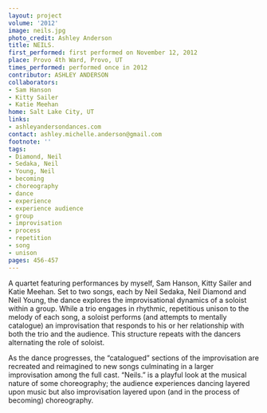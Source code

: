 ```yaml
---
layout: project
volume: '2012'
image: neils.jpg
photo_credit: Ashley Anderson
title: NEILS.
first_performed: first performed on November 12, 2012
place: Provo 4th Ward, Provo, UT
times_performed: performed once in 2012
contributor: ASHLEY ANDERSON
collaborators:
- Sam Hanson
- Kitty Sailer
- Katie Meehan
home: Salt Lake City, UT
links:
- ashleyandersondances.com
contact: ashley.michelle.anderson@gmail.com
footnote: ''
tags:
- Diamond, Neil
- Sedaka, Neil
- Young, Neil
- becoming
- choreography
- dance
- experience
- experience audience
- group
- improvisation
- process
- repetition
- song
- unison
pages: 456-457
---
```


A quartet featuring performances by myself, Sam Hanson, Kitty Sailer and Katie Meehan. Set to two songs, each by Neil Sedaka, Neil Diamond and Neil Young, the dance explores the improvisational dynamics of a soloist within a group. While a trio engages in rhythmic, repetitious unison to the melody of each song, a soloist performs (and attempts to mentally catalogue) an improvisation that responds to his or her relationship with both the trio and the audience. This structure repeats with the dancers alternating the role of soloist.

As the dance progresses, the “catalogued” sections of the improvisation are recreated and reimagined to new songs culminating in a larger improvisation among the full cast. “Neils.” is a playful look at the musical nature of some choreography; the audience experiences dancing layered upon music but also improvisation layered upon (and in the process of becoming) choreography.
